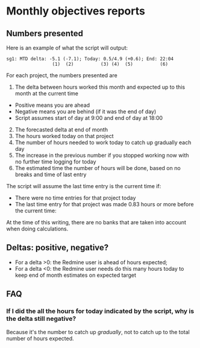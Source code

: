 # Monthly objectives reports
## Numbers presented

Here is an example of what the script will output:

```
sg1: MTD delta: -5.1 (-7.1); Today: 0.5/4.9 (+0.6); End: 22:04
                 (1)  (2)          (3) (4)  (5)          (6)
```


For each project, the numbers presented are

1. The delta between hours worked this month and expected up to this month at the current time
 * Positive means you are ahead 
 * Negative means you are behind (if it was the end of day)
 * Script assumes start of day at 9:00 and end of day at 18:00
2. The forecasted delta at end of month
2. The hours worked today on that project
3. The number of hours needed to work today to catch up gradually each day
4. The increase in the previous number if you stopped working now with no further time logging for today
5. The estimated time the number of hours will be done, based on no breaks and time of last entry

The script will assume the last time entry is the current time if:
* There were no time entries for that project today
* The last time entry for that project was made 0.83 hours or more before the current time:

At the time of this writing, there are no banks that are taken into account when doing calculations.

## Deltas: positive, negative?
* For a delta >0: the Redmine user is ahead of hours expected;
* For a delta <0: the Redmine user needs do this many hours today to keep end of month estimates on expected target

## FAQ 
### If I did the all the hours for today indicated by the script, why is the delta still negative?

Because it's the number to catch up *gradually*, not to catch up to the total number of hours expected.
